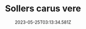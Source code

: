 ---
title: "Sollers carus vere"
date: 2023-05-25T03:13:34.581Z
permalink: "/sollers-carus-vere/"
---